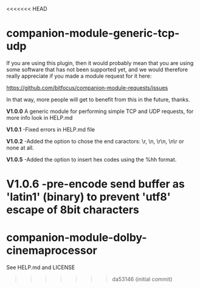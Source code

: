 <<<<<<< HEAD
# companion-module-generic-tcp-udp

If you are using this plugin, 
then it would probably mean that you are using some software that has not been supported yet, 
and we would therefore really appreciate if you made a module request for it here:

https://github.com/bitfocus/companion-module-requests/issues

In that way, more people will get to benefit from this in the future, thanks.

**V1.0.0**
A generic module for performing simple TCP and UDP requests, for more info look in HELP.md

**V1.0.1**
-Fixed errors in HELP.md file

**V1.0.2**
-Added the option to chose the end caractors: \r, \n, \r\n, \n\r or none at all.

**V1.0.5**
-Added the option to insert hex codes using the %hh format.

**V1.0.6**
-pre-encode send buffer as 'latin1' (binary) to prevent 'utf8' escape of 8bit characters
=======
# companion-module-dolby-cinemaprocessor
See HELP.md and LICENSE
>>>>>>> da53146 (initial commit)
